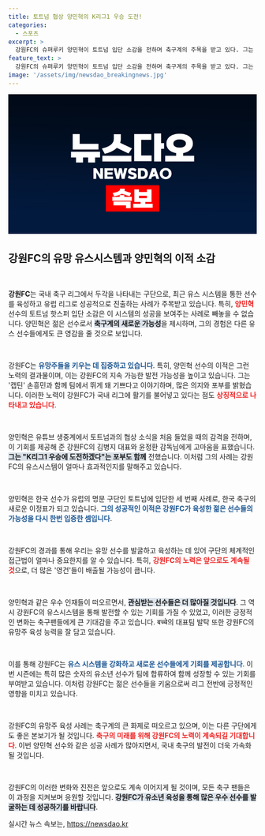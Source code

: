 ```yaml
---
title: 토트넘 협상 양민혁의 K리그1 우승 도전!
categories:
  - 스포츠
excerpt: >
  강원FC의 슈퍼루키 양민혁이 토트넘 입단 소감을 전하며 축구계의 주목을 받고 있다. 그는 손흥민과 한 팀이 되어 K리그1에서 우승과 개인 수상에 도전할 준비를 마쳤다! 강원FC의 유망주 육성 시스템도 화제를 모으며, 새로운 유소년 선수가 협회에 체크되고 있다.
feature_text: >
  강원FC의 슈퍼루키 양민혁이 토트넘 입단 소감을 전하며 축구계의 주목을 받고 있다. 그는 손흥민과 한 팀이 되어 K리그1에서 우승과 개인 수상에 도전할 준비를 마쳤다! 강원FC의 유망주 육성 시스템도 화제를 모으며, 새로운 유소년 선수가 협회에 체크되고 있다.
image: '/assets/img/newsdao_breakingnews.jpg'
---
```


<p><img src="/assets/img/newsdao_breakingnews.jpg" alt="cryptoinkorea 속보" /></p>

<h2 data-ke-size="size26">강원FC의 유망 유스시스템과 양민혁의 이적 소감</h2>

<p data-ke-size="size16">&nbsp;</p>

<p><strong>강원FC</strong>는 국내 축구 리그에서 두각을 나타내는 구단으로, 최근 유스 시스템을 통한 선수를 육성하고 유럽 리그로 성공적으로 진출하는 사례가 주목받고 있습니다. 특히, <b><span style="color: #ee2323;">양민혁</span></b> 선수의 토트넘 핫스퍼 입단 소감은 이 시스템의 성공을 보여주는 사례로 빼놓을 수 없습니다. 양민혁은 젊은 선수로서 <b><span style="background-color: #21538527;">축구계의 새로운 가능성</span></b>을 제시하며, 그의 경험은 다른 유스 선수들에게도 큰 영감을 줄 것으로 보입니다. </p>

<p data-ke-size="size16">&nbsp;</p>

<p>강원FC는 <b><span style="color: #1a5490;">유망주들을 키우는 데 집중하고 있습니다</span></b>. 특히, 양민혁 선수의 이적은 그런 노력의 결과물이며, 이는 강원FC의 지속 가능한 발전 가능성을 높이고 있습니다. 그는 '캡틴' 손흥민과 함께 팀에서 뛰게 돼 기쁘다고 이야기하며, 많은 의지와 포부를 밝혔습니다. 이러한 노력이 강원FC가 국내 리그에 활기를 불어넣고 있다는 점도 <b><span style="color: #ee2323;">상징적으로 나타내고 있습니다</span></b>.</p>

<p data-ke-size="size16">&nbsp;</p>

<p>양민혁은 유튜브 생중계에서 토트넘과의 협상 소식을 처음 들었을 때의 감격을 전하며, 이 기회를 제공해 준 강원FC의 김병지 대표와 윤정환 감독님에게 고마움을 표했습니다. <b><span style="background-color: #21538527;">그는 "K리그1 우승에 도전하겠다"는 포부도 함께</span></b> 전했습니다. 이처럼 그의 사례는 강원FC의 유스시스템이 얼마나 효과적인지를 말해주고 있습니다.</p>

<p data-ke-size="size16">&nbsp;</p>

<p>양민혁은 한국 선수가 유럽의 명문 구단인 토트넘에 입단한 세 번째 사례로, 한국 축구의 새로운 이정표가 되고 있습니다. <b><span style="color: #1a5490;">그의 성공적인 이적은 강원FC가 육성한 젊은 선수들의 가능성을 다시 한번 입증한 셈입니다</span></b>.</p>

<p data-ke-size="size16">&nbsp;</p>

<p>강원FC의 경과를 통해 우리는 유망 선수를 발굴하고 육성하는 데 있어 구단의 체계적인 접근법이 얼마나 중요한지를 알 수 있습니다. 특히, <b><span style="color: #ee2323;">강원FC의 노력은 앞으로도 계속될 것</span></b>으로, 더 많은 '영건'들이 배출될 가능성이 큽니다. </p>

<p data-ke-size="size16">&nbsp;</p>

<p>양민혁과 같은 우수 인재들이 떠오르면서, <b><span style="background-color: #21538527;">관심받는 선수들은 더 많아질 것입니다</span></b>. 그 역시 강원FC의 유스시스템을 통해 발전할 수 있는 기회를 가질 수 있었고, 이러한 긍정적인 변화는 축구팬들에게 큰 기대감을 주고 있습니다. बच्चे의 대표팀 발탁 또한 강원FC의 유망주 육성 능력을 잘 담고 있습니다. </p>

<p data-ke-size="size16">&nbsp;</p>

<p>이를 통해 강원FC는 <b><span style="color: #1a5490;">유스 시스템을 강화하고 새로운 선수들에게 기회를 제공합니다</span></b>. 이번 시즌에는 특히 많은 숫자의 유소년 선수가 팀에 합류하여 함께 성장할 수 있는 기회를 부여받고 있습니다. 이처럼 강원FC는 젊은 선수들을 키움으로써 리그 전반에 긍정적인 영향을 미치고 있습니다.</p>

<p data-ke-size="size16">&nbsp;</p>

<p>강원FC의 유망주 육성 사례는 축구계의 큰 화제로 떠오르고 있으며, 이는 다른 구단에게도 좋은 본보기가 될 것입니다. <b><span style="color: #ee2323;">축구의 미래를 위해 강원FC의 노력이 계속되길 기대합니다</span></b>. 이번 양민혁 선수와 같은 성공 사례가 많아지면서, 국내 축구의 발전이 더욱 가속화될 것입니다. </p>

<p data-ke-size="size16">&nbsp;</p>

<p>강원FC의 이러한 변화와 진전은 앞으로도 계속 이어지게 될 것이며, 모든 축구 팬들은 이 과정을 지켜보며 응원할 것입니다. <b><span style="background-color: #21538527;">강원FC가 유소년 육성을 통해 많은 우수 선수를 발굴하는 데 성공하기를 바랍니다</span></b>.</p>
실시간 뉴스 속보는, <a href="https://newsdao.kr" rel="dofollow">https://newsdao.kr</a>


